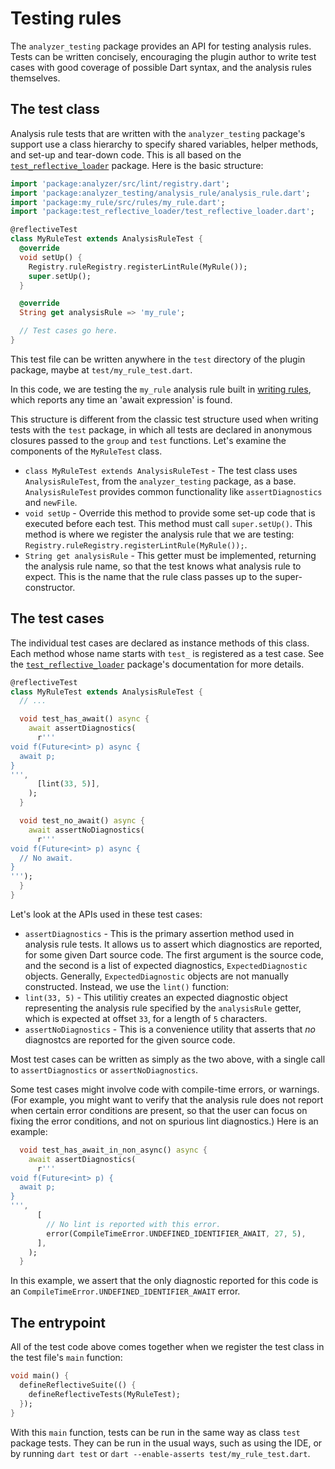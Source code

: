 # Testing rules

<!-- TODO(srawlins): Link to analyzer_testing, when published. -->

The `analyzer_testing` package provides an API for testing analysis rules. Tests
can be written concisely, encouraging the plugin author to write test cases with
good coverage of possible Dart syntax, and the analysis rules themselves.

## The test class

Analysis rule tests that are written with the `analyzer_testing` package's
support use a class hierarchy to specify shared variables, helper methods, and
set-up and tear-down code. This is all based on the [`test_reflective_loader`][]
package. Here is the basic structure:


```dart
import 'package:analyzer/src/lint/registry.dart';
import 'package:analyzer_testing/analysis_rule/analysis_rule.dart';
import 'package:my_rule/src/rules/my_rule.dart';
import 'package:test_reflective_loader/test_reflective_loader.dart';

@reflectiveTest
class MyRuleTest extends AnalysisRuleTest {
  @override
  void setUp() {
    Registry.ruleRegistry.registerLintRule(MyRule());
    super.setUp();
  }

  @override
  String get analysisRule => 'my_rule';

  // Test cases go here.
}
```

This test file can be written anywhere in the `test` directory of the plugin
package, maybe at `test/my_rule_test.dart`.

In this code, we are testing the `my_rule` analysis rule built in
[writing rules][], which reports any time an 'await expression' is found.

This structure is different from the classic test structure used when writing
tests with the `test` package, in which all tests are declared in anonymous
closures passed to the `group` and `test` functions. Let's examine the
components of the `MyRuleTest` class.

* `class MyRuleTest extends AnalysisRuleTest` - The test class uses
  `AnalysisRuleTest`, from the `analyzer_testing` package, as a base.
  `AnalysisRuleTest` provides common functionality like `assertDiagnostics` and
  `newFile`.
* `void setUp` - Override this method to provide some set-up code that is
  executed before each test. This method must call `super.setUp()`. This method
  is where we register the analysis rule that we are testing:
  `Registry.ruleRegistry.registerLintRule(MyRule());`.
* `String get analysisRule` - This getter must be implemented, returning the
  analysis rule name, so that the test knows what analysis rule to expect. This
  is the name that the rule class passes up to the super-constructor.

## The test cases

The individual test cases are declared as instance methods of this class. Each
method whose name starts with `test_` is registered as a test case. See the
[`test_reflective_loader`][] package's documentation for more details.

```dart
@reflectiveTest
class MyRuleTest extends AnalysisRuleTest {
  // ...

  void test_has_await() async {
    await assertDiagnostics(
      r'''
void f(Future<int> p) async {
  await p;
}
''',
      [lint(33, 5)],
    );
  }

  void test_no_await() async {
    await assertNoDiagnostics(
      r'''
void f(Future<int> p) async {
  // No await.
}
''');
  }
}
```

Let's look at the APIs used in these test cases:

* `assertDiagnostics` - This is the primary assertion method used in analysis
  rule tests. It allows us to assert which diagnostics are reported, for some
  given Dart source code. The first argument is the source code, and the second
  is a list of expected diagnostics, `ExpectedDiagnostic` objects. Generally,
  `ExpectedDiagnostic` objects are not manually constructed. Instead, we use the
  `lint()` function:
* `lint(33, 5)` - This utilitiy creates an expected diagnostic object
  representing the analysis rule specified by the `analysisRule` getter, which
  is expected at offset `33`, for a length of `5` characters.
* `assertNoDiagnostics` - This is a convenience utility that asserts that _no_
  diagnostcs are reported for the given source code.

Most test cases can be written as simply as the two above, with a single call to
`assertDiagnostics` or `assertNoDiagnostics`.

Some test cases might involve code with compile-time errors, or warnings. (For
example, you might want to verify that the analysis rule does not report when
certain error conditions are present, so that the user can focus on fixing the
error conditions, and not on spurious lint diagnostics.) Here is an example:

```dart
  void test_has_await_in_non_async() async {
    await assertDiagnostics(
      r'''
void f(Future<int> p) {
  await p;
}
''',
      [
        // No lint is reported with this error.
        error(CompileTimeError.UNDEFINED_IDENTIFIER_AWAIT, 27, 5),
      ],
    );
  }
```

In this example, we assert that the only diagnostic reported for this code
is an `CompileTimeError.UNDEFINED_IDENTIFIER_AWAIT` error.

<!-- TODO(srawlins): In analyzer_testing: document writing multiple files with
     `newFile`, then link to it here. -->
<!-- TODO(srawlins): In analyzer_testing: document writing a second package,
     then link to it here. -->

## The entrypoint

All of the test code above comes together when we register the test class in the
test file's `main` function:

```dart
void main() {
  defineReflectiveSuite(() {
    defineReflectiveTests(MyRuleTest);
  });
}
```

With this `main` function, tests can be run in the same way as class `test`
package tests. They can be run in the usual ways, such as using the IDE, or by
running `dart test` or `dart --enable-asserts test/my_rule_test.dart`.

[writing rules]: https://github.com/dart-lang/sdk/blob/main/pkg/analysis_server_plugin/doc/writing_rules.md
[`test_reflective_loader`]: https://pub.dev/packages/test_reflective_loader